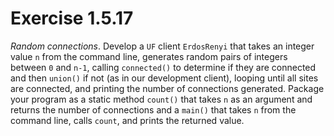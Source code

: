 # Exercise 1.5.17

*Random connections*. Develop a `UF` client `ErdosRenyi` that
takes an  integer value `n` from the command line, generates random pairs of
integers between `0` and `n-1`, calling `connected()` to
determine if they are connected and then `union()` if not (as in our
development client), looping until all sites are connected, and printing the number
of connections generated. Package your program as a static method `count()`
that takes `n` as an argument and returns the number of connections and
a `main()` that takes `n` from the command line, calls `count`,
and prints the returned value.